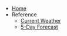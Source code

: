 - [Home](README.md)
- Reference
  - [Current Weather](reference/endpoints.md)
  - [5-Day Forecast](reference/forecast.md)
